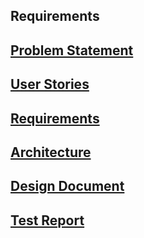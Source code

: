 ## Requirements

## [Problem Statement](https://diegomorales30.github.io/NullPointers/problem.md)
## [User Stories](https://diegomorales30.github.io/NullPointers/user.md)
## [Requirements](https://diegomorales30.github.io/NullPointers/requirements.md)
## [Architecture](https://diegomorales30.github.io/NullPointers/architecture.md)
## [Design Document](https://diegomorales30.github.io/NullPointers/designdocuments.md)
## [Test Report](https://diegomorales30.github.io/NullPointers/testreport.md)